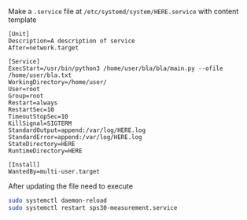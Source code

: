 Make a `.service` file at `/etc/systemd/system/HERE.service` with content template
```service
[Unit]
Description=A description of service
After=network.target

[Service]
ExecStart=/usr/bin/python3 /home/user/bla/bla/main.py --ofile /home/user/bla.txt
WorkingDirectory=/home/user/
User=root
Group=root
Restart=always
RestartSec=10
TimeoutStopSec=10
KillSignal=SIGTERM
StandardOutput=append:/var/log/HERE.log
StandardError=append:/var/log/HERE.log
StateDirectory=HERE
RuntimeDirectory=HERE

[Install]
WantedBy=multi-user.target
```
After updating the file need to execute
```sh
sudo systemctl daemon-reload
sudo systemctl restart sps30-measurement.service
```
